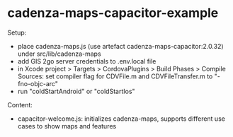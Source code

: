 # cadenza-maps-capacitor-example

Setup:
- place cadenza-maps.js (use artefact cadenza-maps-capacitor:2.0.32) under src/lib/cadenza-maps
- add GIS 2go server credentials to .env.local file
- in Xcode project > Targets > CordovaPlugins > Build Phases > Compile Sources: set compiler flag for CDVFile.m and CDVFileTransfer.m to "-fno-objc-arc" 
- run "coldStartAndroid" or "coldStartIos"

Content:
- capacitor-welcome.js: initializes cadenza-maps, supports different use cases to show maps and features